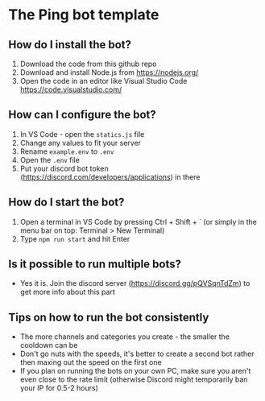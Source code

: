 # The Ping bot template


## How do I install the bot?
1. Download the code from this github repo
2. Download and install Node.js from https://nodejs.org/
3. Open the code in an editor like Visual Studio Code https://code.visualstudio.com/

## How can I configure the bot?
1. In VS Code - open the `statics.js` file
2. Change any values to fit your server
3. Rename `example.env` to `.env`
4. Open the `.env` file
5. Put your discord bot token (https://discord.com/developers/applications) in there

## How do I start the bot?
1. Open a terminal in VS Code by pressing Ctrl + Shift + ` (or simply in the menu bar on top: Terminal > New Terminal)
2. Type `npm run start` and hit Enter

## Is it possible to run multiple bots?
- Yes it is. Join the discord server (https://discord.gg/pQVSqnTdZm) to get more info about this part

## Tips on how to run the bot consistently
- The more channels and categories you create - the smaller the cooldown can be
- Don't go nuts with the speeds, it's better to create a second bot rather then maxing out the speed on the first one
- If you plan on running the bots on your own PC, make sure you aren't even close to the rate limit (otherwise Discord might temporarily ban your IP for 0.5-2 hours)
